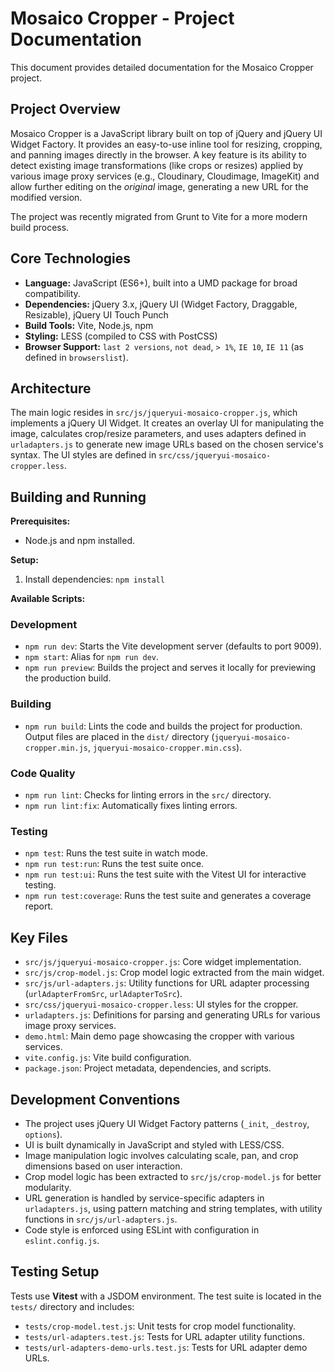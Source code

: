 # Mosaico Cropper - Project Documentation

This document provides detailed documentation for the Mosaico Cropper project.

## Project Overview

Mosaico Cropper is a JavaScript library built on top of jQuery and jQuery UI Widget Factory. It provides an easy-to-use inline tool for resizing, cropping, and panning images directly in the browser. A key feature is its ability to detect existing image transformations (like crops or resizes) applied by various image proxy services (e.g., Cloudinary, Cloudimage, ImageKit) and allow further editing on the *original* image, generating a new URL for the modified version.

The project was recently migrated from Grunt to Vite for a more modern build process.

## Core Technologies

*   **Language:** JavaScript (ES6+), built into a UMD package for broad compatibility.
*   **Dependencies:** jQuery 3.x, jQuery UI (Widget Factory, Draggable, Resizable), jQuery UI Touch Punch
*   **Build Tools:** Vite, Node.js, npm
*   **Styling:** LESS (compiled to CSS with PostCSS)
*   **Browser Support:** `last 2 versions`, `not dead`, `> 1%`, `IE 10`, `IE 11` (as defined in `browserslist`).

## Architecture

The main logic resides in `src/js/jqueryui-mosaico-cropper.js`, which implements a jQuery UI Widget. It creates an overlay UI for manipulating the image, calculates crop/resize parameters, and uses adapters defined in `urladapters.js` to generate new image URLs based on the chosen service's syntax. The UI styles are defined in `src/css/jqueryui-mosaico-cropper.less`.

## Building and Running

**Prerequisites:**
*   Node.js and npm installed.


**Setup:**
1.  Install dependencies: `npm install`

**Available Scripts:**

### Development
*   `npm run dev`: Starts the Vite development server (defaults to port 9009).
*   `npm start`: Alias for `npm run dev`.
*   `npm run preview`: Builds the project and serves it locally for previewing the production build.

### Building
*   `npm run build`: Lints the code and builds the project for production. Output files are placed in the `dist/` directory (`jqueryui-mosaico-cropper.min.js`, `jqueryui-mosaico-cropper.min.css`).

### Code Quality
*   `npm run lint`: Checks for linting errors in the `src/` directory.
*   `npm run lint:fix`: Automatically fixes linting errors.

### Testing
*   `npm test`: Runs the test suite in watch mode.
*   `npm run test:run`: Runs the test suite once.
*   `npm run test:ui`: Runs the test suite with the Vitest UI for interactive testing.
*   `npm run test:coverage`: Runs the test suite and generates a coverage report.

## Key Files

*   `src/js/jqueryui-mosaico-cropper.js`: Core widget implementation.
*   `src/js/crop-model.js`: Crop model logic extracted from the main widget.
*   `src/js/url-adapters.js`: Utility functions for URL adapter processing (`urlAdapterFromSrc`, `urlAdapterToSrc`).
*   `src/css/jqueryui-mosaico-cropper.less`: UI styles for the cropper.
*   `urladapters.js`: Definitions for parsing and generating URLs for various image proxy services.
*   `demo.html`: Main demo page showcasing the cropper with various services.
*   `vite.config.js`: Vite build configuration.
*   `package.json`: Project metadata, dependencies, and scripts.

## Development Conventions

*   The project uses jQuery UI Widget Factory patterns (`_init`, `_destroy`, `options`).
*   UI is built dynamically in JavaScript and styled with LESS/CSS.
*   Image manipulation logic involves calculating scale, pan, and crop dimensions based on user interaction.
*   Crop model logic has been extracted to `src/js/crop-model.js` for better modularity.
*   URL generation is handled by service-specific adapters in `urladapters.js`, using pattern matching and string templates, with utility functions in `src/js/url-adapters.js`.
*   Code style is enforced using ESLint with configuration in `eslint.config.js`.

## Testing Setup

Tests use **Vitest** with a JSDOM environment. The test suite is located in the `tests/` directory and includes:
*   `tests/crop-model.test.js`: Unit tests for crop model functionality.
*   `tests/url-adapters.test.js`: Tests for URL adapter utility functions.
*   `tests/url-adapters-demo-urls.test.js`: Tests for URL adapter demo URLs.

